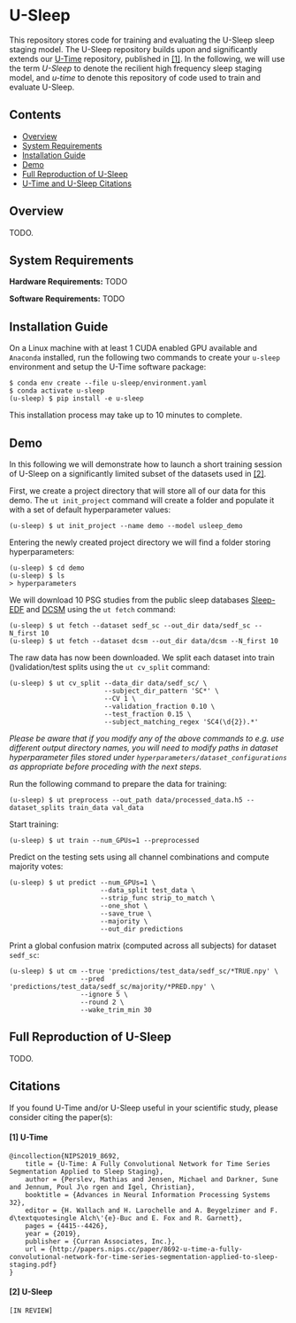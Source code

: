 # U-Sleep

This repository stores code for training and evaluating the U-Sleep sleep staging model. The U-Sleep repository builds upon and significantly extends our [U-Time](https://github.com/perslev/U-Time) repository, published in [[1]](#utime_ref). In the following, we will use the term *U-Sleep* to denote the recilient high frequency sleep staging model, and *u-time* to denote this repository of code used to train and evaluate U-Sleep.

## Contents

- [Overview](#overview)
- [System Requirements](#system-requirements)
- [Installation Guide](#installation-guide)
- [Demo](#demo)
- [Full Reproduction of U-Sleep](#full-reproduction-of-u-sleep)
- [U-Time and U-Sleep Citations](#citations)


## Overview
TODO.

## System Requirements
**Hardware Requirements:** TODO

**Software Requirements:** TODO

## Installation Guide
On a Linux machine with at least 1 CUDA enabled GPU available and `Anaconda` installed, run the following two commands to create your `u-sleep` environment and setup the U-Time software package:

```
$ conda env create --file u-sleep/environment.yaml
$ conda activate u-sleep
(u-sleep) $ pip install -e u-sleep
```

This installation process may take up to 10 minutes to complete.

## Demo
In this following we will demonstrate how to launch a short training session of U-Sleep on a significantly limited subset of the datasets used in [[2]](#usleep_ref).

First, we create a project directory that will store all of our data for this demo. The `ut init_project` command will create a folder and populate it with a set of default hyperparameter values:

```
(u-sleep) $ ut init_project --name demo --model usleep_demo
```

Entering the newly created project directory we will find a folder storing hyperparameters:

```
(u-sleep) $ cd demo
(u-sleep) $ ls
> hyperparameters
```

We will download 10 PSG studies from the public sleep databases [Sleep-EDF](https://doi.org/10.13026/C2X676) and [DCSM](https://sid.erda.dk/wsgi-bin/ls.py?share_id=fUH3xbOXv8) using the `ut fetch` command:

```
(u-sleep) $ ut fetch --dataset sedf_sc --out_dir data/sedf_sc --N_first 10
(u-sleep) $ ut fetch --dataset dcsm --out_dir data/dcsm --N_first 10
```

The raw data has now been downloaded. We split each dataset into train ()validation/test splits using the `ut cv_split` command:

```
(u-sleep) $ ut cv_split --data_dir data/sedf_sc/ \
                        --subject_dir_pattern 'SC*' \
                        --CV 1 \
                        --validation_fraction 0.10 \
                        --test_fraction 0.15 \
                        --subject_matching_regex 'SC4(\d{2}).*'
```

*Please be aware that if you modify any of the above commands to e.g. use different output directory names, you will need to modify paths in dataset hyperparameter files stored under `hyperparameters/dataset_configurations` as appropriate before proceding with the next steps.*

Run the following command to prepare the data for training:

```
(u-sleep) $ ut preprocess --out_path data/processed_data.h5 --dataset_splits train_data val_data
```

Start training:

```
(u-sleep) $ ut train --num_GPUs=1 --preprocessed
```

Predict on the testing sets using all channel combinations and compute majority votes:

```
(u-sleep) $ ut predict --num_GPUs=1 \
                       --data_split test_data \
                       --strip_func strip_to_match \
                       --one_shot \
                       --save_true \
                       --majority \
                       --out_dir predictions
```

Print a global confusion matrix (computed across all subjects) for dataset `sedf_sc`:

```
(u-sleep) $ ut cm --true 'predictions/test_data/sedf_sc/*TRUE.npy' \
                  --pred 'predictions/test_data/sedf_sc/majority/*PRED.npy' \
                  --ignore 5 \
                  --round 2 \
                  --wake_trim_min 30
```


## Full Reproduction of U-Sleep
TODO.

## Citations

If you found U-Time and/or U-Sleep useful in your scientific study, please consider citing the paper(s):

#### <a name="utime_ref"> [1] U-Time

```
@incollection{NIPS2019_8692,
	title = {U-Time: A Fully Convolutional Network for Time Series Segmentation Applied to Sleep Staging},
	author = {Perslev, Mathias and Jensen, Michael and Darkner, Sune and Jennum, Poul J\o rgen and Igel, Christian},
	booktitle = {Advances in Neural Information Processing Systems 32},
	editor = {H. Wallach and H. Larochelle and A. Beygelzimer and F. d\textquotesingle Alch\'{e}-Buc and E. Fox and R. Garnett},
	pages = {4415--4426},
	year = {2019},
	publisher = {Curran Associates, Inc.},
	url = {http://papers.nips.cc/paper/8692-u-time-a-fully-convolutional-network-for-time-series-segmentation-applied-to-sleep-staging.pdf}
}
```

#### <a name="usleep_ref"> [2] U-Sleep

```
[IN REVIEW]
```
